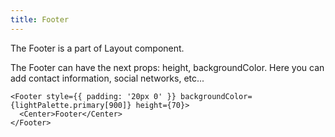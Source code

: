 ```yaml
---
title: Footer
---
```


The Footer is a part of Layout component.

The Footer can have the next props: height, backgroundColor. Here you can add contact information, social networks, etc...

```tsx
<Footer style={{ padding: '20px 0' }} backgroundColor={lightPalette.primary[900]} height={70}>
  <Center>Footer</Center>
</Footer>
```
